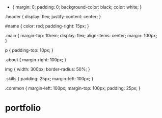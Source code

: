 * {
    margin: 0;
    padding: 0;
    background-color: black;
    color: white;
}

.header {
    display: flex;
    justify-content: center;
}

#name {
    color: red;
    padding-right: 15px;
}

.main {
    margin-top: 10rem;
    display: flex;
    align-items: center;
    margin: 100px;
}

p {
    padding-top: 10px;
}

.about {
    margin-right: 100px;
}

img {
    width: 300px;
    border-radius: 50%;
}

.skills {
    padding: 25px;
    margin-left: 100px;
}

.common {
    margin-left: 100px;
    margin-top: 100px;
    padding: 25px;
}
# portfolio
